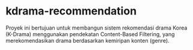 # kdrama-recommendation
Proyek ini bertujuan untuk membangun sistem rekomendasi drama Korea (K-Drama) menggunakan pendekatan Content-Based Filtering, yang merekomendasikan drama berdasarkan kemiripan konten (genre).
